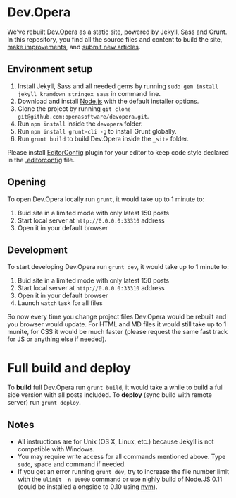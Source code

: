 # Dev.Opera

We’ve rebuilt [Dev.Opera](http://dev.opera.com/) as a static site, powered by Jekyll, Sass and Grunt. In this repository, you find all the source files and content to build the site, [make improvements](CONTRIBUTING.md#code-improvements), and [submit new articles](CONTRIBUTING.md#article-suggestions--contributions).

## Environment setup

1. Install Jekyll, Sass and all needed gems by running `sudo gem install jekyll kramdown stringex sass` in command line.
2. Download and install [Node.js](http://nodejs.org) with the default installer options.
3. Clone the project by running `git clone git@github.com:operasoftware/devopera.git`.
4. Run `npm install` inside the `devopera` folder.
5. Run `npm install grunt-cli -g` to install Grunt globally.
6. Run `grunt build` to build Dev.Opera inside the `_site` folder.

Please install [EditorConfig](http://editorconfig.org/#download) plugin for your editor to keep code style declared in the [.editorconfig](.editorconfig) file.

## Opening

To open Dev.Opera locally run `grunt`, it would take up to 1 minute to:

1. Buid site in a limited mode with only latest 150 posts
2. Start local server at `http://0.0.0.0:33310` address
3. Open it in your default browser

## Development

To start developing Dev.Opera run `grunt dev`, it would take up to 1 minute to:

1. Buid site in a limited mode with only latest 150 posts
2. Start local server at `http://0.0.0.0:33310` address
3. Open it in your default browser
4. Launch `watch` task for all files

So now every time you change project files Dev.Opera would be rebuilt and you browser would update. For HTML and MD files it would still take up to 1 munite, for CSS it would be much faster (please request the same fast track for JS or anything else if needed).

# Full build and deploy

To **build** full Dev.Opera run `grunt build`, it would take a while to build a full side version with all posts included. To **deploy** (sync build with remote server) run `grunt deploy`.

## Notes

- All instructions are for Unix (OS X, Linux, etc.) because Jekyll is not compatible with Windows.
- You may require write access for all commands mentioned above. Type `sudo`, space and command if needed.
- If you get an error running `grunt dev`, try to increase the file number limit with the `ulimit -n 10000` command or use nighly build of Node.JS 0.11 (could be installed alongside to 0.10 using [nvm](https://github.com/creationix/nvm)).

